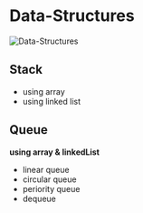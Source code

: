 # Data-Structures
![Data-Structures](https://res.cloudinary.com/practicaldev/image/fetch/s--rjxO02ux--/c_imagga_scale,f_auto,fl_progressive,h_420,q_auto,w_1000/https://dev-to-uploads.s3.amazonaws.com/uploads/articles/w4qxi1gsnhuey77654qj.png)

## Stack
  * using array
  * using linked list

## Queue
  **using array & linkedList**
  * linear queue
  * circular queue
  * periority queue
  * dequeue

